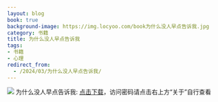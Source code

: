 ```yaml
---
layout: blog
book: true
background-image: https://img.locyoo.com/book为什么没人早点告诉我.jpg
category: 书籍
title: 为什么没人早点告诉我
tags:
- 书籍
- 心理
redirect_from:
  - /2024/03/为什么没人早点告诉我/
---
```

![](https://img.locyoo.com/book为什么没人早点告诉我.jpg)
为什么没人早点告诉我: <a name = "ref1" href="https://url18.ctfile.com/f/50983618-1418308181-aee524?p=3619">点击下载</a>，访问密码请点击右上方“关于”自行查看
